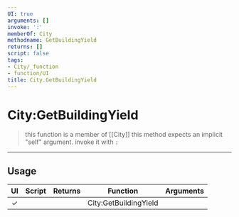 ```yaml
---
UI: true
arguments: []
invoke: ':'
memberOf: City
methodname: GetBuildingYield
returns: []
script: false
tags:
- City/_function
- function/UI
title: City.GetBuildingYield
---
```

# City:GetBuildingYield
> this function is a member of [[City]]
> this method expects an implicit "self" argument. invoke it with `:`
-----
## Usage
|  UI | Script | Returns | Function | Arguments |
|:---:|:------:|-------:|:--------:|:---------|
|✓| ||City:GetBuildingYield||
